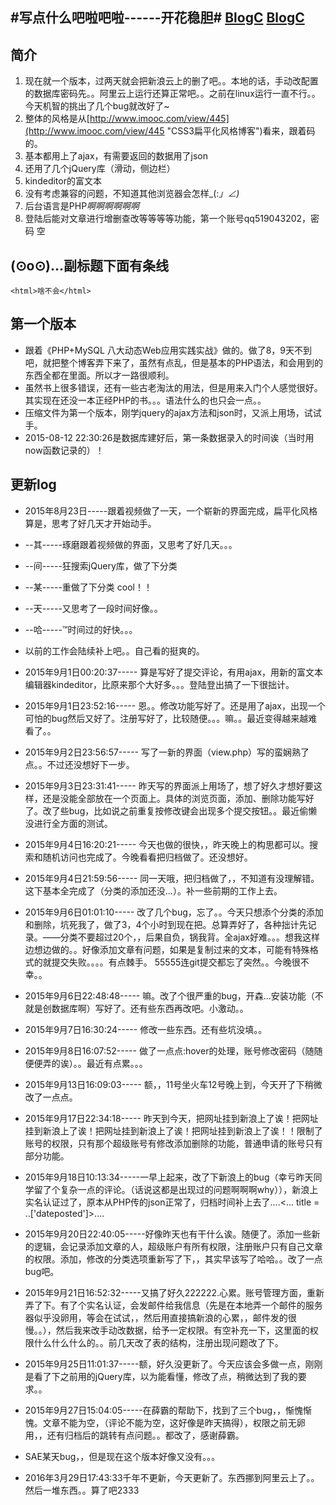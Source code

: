 #写点什么吧啦吧啦------开花稳胆#
[BlogC](http://blogc727.sinaapp.com/)
[BlogC](http://42.96.179.94/blogc)
----------
## 简介 ##
1. 现在就一个版本，过两天就会把新浪云上的删了吧。。本地的话，手动改配置的数据库密码先。。阿里云上运行还算正常吧。。之前在linux运行一直不行。。今天机智的挑出了几个bug就改好了~
1. 整体的风格是从[http://www.imooc.com/view/445](http://www.imooc.com/view/445 "CSS3扁平化风格博客")看来，跟着码的。
2. 基本都用上了ajax，有需要返回的数据用了json
3. 还用了几个jQuery库（滑动，侧边栏）
4. kindeditor的富文本
5. 没有考虑兼容的问题，不知道其他浏览器会怎样_(:_」∠)_
6. 后台语言是PHP*啊啊啊啊啊啊*
7. 登陆后能对文章进行增删查改等等等等功能，第一个账号qq519043202，密码 空



## (⊙o⊙)…副标题下面有条线 ##
    <html>啥不会</html>
## 第一个版本 ##
- 跟着《PHP+MySQL 八大动态Web应用实践实战》做的。做了8，9天不到吧，就把整个博客弄下来了，虽然有点乱，但是基本的PHP语法，和会用到的东西全都在里面。所以才一路很顺利。
- 虽然书上很多错误，还有一些古老淘汰的用法，但是用来入门个人感觉很好。其实现在还没一本正经PHP的书。。。语法什么的也只会一点。。
- 压缩文件为第一个版本，刚学jquery的ajax方法和json时，又派上用场，试试手。
- 2015-08-12 22:30:26是数据库建好后，第一条数据录入的时间诶（当时用now函数记录的）！

## 更新log ##
- 2015年8月23日-----跟着视频做了一天，一个崭新的界面完成，扁平化风格算是，思考了好几天才开始动手。
- --其-----琢磨跟着视频做的界面，又思考了好几天。。。
- --间-----狂搜索jQuery库，做了下分类
- --某-----重做了下分类  cool！！
- --天-----又思考了一段时间好像。。
- --哈-----™时间过的好快。。。

- 以前的工作会陆续补上吧。。自己看的挺爽的。
- 2015年9月1日00:20:37----- 算是写好了提交评论，有用ajax，用新的富文本编辑器kindeditor，比原来那个大好多。。。登陆登出搞了一下很拙计。
- 2015年9月1日23:52:16----- 恩。。修改功能写好了。还是用了ajax，出现一个可怕的bug然后又好了。注册写好了，比较随便。。。嘛。。最近变得越来越难看了。。
- 2015年9月2日23:56:57----- 写了一新的界面（view.php）写的蛮娴熟了点。。不过还没想好下一步。
- 2015年9月3日23:31:41----- 昨天写的界面派上用场了，想了好久才想好要这样，还是没能全部放在一个页面上。具体的浏览页面，添加、删除功能写好了。改了些bug，比如说之前重复按修改键会出现多个提交按钮。。最近偷懒没进行全方面的测试。
- 2015年9月4日16:20:21----- 今天也做的很快，，昨天晚上的构思都可以。搜索和随机访问也完成了。今晚看看把归档做了。还没想好。
- 2015年9月4日21:59:56----- 同一天哦，把归档做了，，不知道有没理解错。这下基本全完成了（分类的添加还没...）。补一些前期的工作上去。
- 2015年9月6日01:01:10----- 改了几个bug，忘了。。今天只想添个分类的添加和删除，坑死我了，做了3，4个小时到现在把。总算弄好了，各种拙计先记录。——分类不要超过20个，，后果自负，锅我背。全ajax好难。。。想我这样边想边做的。。好像添加文章有问题，如果是复制过来的文本，可能有特殊格式的就提交失败。。。。有点棘手。
55555连git提交都忘了突然。。今晚很不幸。。
- 2015年9月6日22:48:48----- 嘛。改了个很严重的bug，开森...安装功能（不就是创数据库啊）写好了。还有些东西再改吧。小激动。。
- 2015年9月7日16:30:24----- 修改一些东西。还有些坑没填。。
- 2015年9月8日16:07:52----- 做了一点点:hover的处理，账号修改密码（随随便便弄的诶）。。最近有点累。。。
- 2015年9月13日16:09:03----- 额，，11号坐火车12号晚上到，今天开了下稍微改了一点点。
- 2015年9月17日22:34:18----- 昨天到今天，把网址挂到新浪上了诶！把网址挂到新浪上了诶！把网址挂到新浪上了诶！把网址挂到新浪上了诶！！限制了账号的权限，只有那个超级账号有修改添加删除的功能，普通申请的账号只有部分功能。
- 2015年9月18日10:13:34-----一早上起来，改了下新浪上的bug（幸亏昨天同学留了个复杂一点的评论。（话说这都是出现过的问题啊啊啊why）），新浪上实名认证过了，原本从PHP传的json正常了，归档时间补上去了....<...  title = ..['dateposted']>....
- 2015年9月20日22:40:05-----好像昨天也有干什么诶。随便了。添加一些新的逻辑，会记录添加文章的人，超级账户有所有权限，注册账户只有自己文章的权限。添加，修改的分类选项重新写了下，，其实早该写了哈哈。。改了一点bug吧。
- 2015年9月21日16:52:32-----又搞了好久222222.心累。账号管理方面，重新弄了下。有了个实名认证，会发邮件给我信息（先是在本地弄一个邮件的服务器似乎没卵用，等会在试试，，然后用直接搞新浪的心累，，邮件发的很慢。。），然后我来改手动改数据，给予一定权限。有空补充一下，这里面的权限什么什么什么的。。前几天改了表的结构，注册出现问题改了下。
- 2015年9月25日11:01:37-----额，好久没更新了。今天应该会多做一点，刚刚是看了下之前用的jQuery库，以为能看懂，修改了点，稍微达到了我的要求。。
- 2015年9月27日15:04:05-----在薛霸的帮助下，找到了三个bug，，惭愧惭愧。文章不能为空，（评论不能为空，这好像是昨天搞得），权限之前无卵用，，还有归档后的跳转有点问题。。都改了，感谢薛霸。
- SAE某天bug，，但是现在这个版本好像又没有。。。
- 2016年3月29日17:43:33千年不更新，今天更新了。东西挪到阿里云上了。。然后一堆东西。。算了吧2333